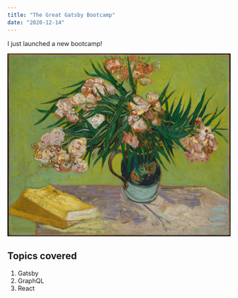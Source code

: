 ```yaml
---
title: "The Great Gatsby Bootcamp"
date: "2020-12-14"
---
```


I just launched a new bootcamp!

![Van Gogh](./vagogh.jpg)

## Topics covered

1. Gatsby
2. GraphQL
3. React